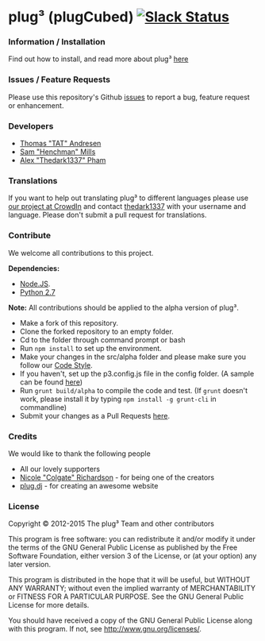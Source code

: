 # plug&#179; (plugCubed) [![Slack Status](https://slack.plugcubed.net/badge.svg)](https://slack.plugcubed.net)


### Information / Installation
Find out how to install, and read more about plug&#179; [here](http://plugCubed.net/)

### Issues / Feature Requests
Please use this repository's Github [issues](https://github.com/plugCubed/plugCubed/issues) to report a bug, feature request or enhancement.

### Developers
* [Thomas "TAT" Andresen](https://github.com/TATDK)
* [Sam "Henchman" Mills](https://github.com/Hunchmun)
* [Alex "Thedark1337" Pham](https://github.com/thedark1337)

### Translations

If you want to help out translating plug&#179; to different languages please use [our project at CrowdIn](https://crowdin.net/project/plug3) and contact [thedark1337](https://github.com/thedark1337) with your username and language.  Please don't submit a pull request for translations.


### Contribute

We welcome all contributions to this project.

**Dependencies:**

* [Node.JS](http://nodejs.org/download/).
* [Python 2.7](https://www.python.org/downloads/release)

**Note:** All contributions should be applied to the alpha version of plug&#179;.

* Make a fork of this repository.
* Clone the forked repository to an empty folder.
* Cd to the folder through command prompt or bash
* Run `npm install` to set up the environment.
* Make your changes in the src/alpha folder and please make sure you follow our [Code Style](https://github.com/plugCubed/Code-Style).
* If you haven't, set up the p3.config.js file in the config folder. (A sample can be found [here](https://github.com/plugCubed/plugCubed/blob/master/config/p3.config.sample.js))
* Run `grunt build/alpha` to compile the code and test. (If `grunt` doesn't work, please install it by typing `npm install -g grunt-cli` in commandline)
* Submit your changes as a Pull Requests [here](https://github.com/plugCubed/plugCubed/pulls).

### Credits
We would like to thank the following people

* All our lovely supporters
* [Nicole "Colgate" Richardson](https://github.com/colgate) - for being one of the creators
* [plug.dj](https://plug.dj) - for creating an awesome website

### License
Copyright &copy; 2012-2015 The plug&#179; Team and other contributors

This program is free software: you can redistribute it and/or modify
it under the terms of the GNU General Public License as published by
the Free Software Foundation, either version 3 of the License, or
(at your option) any later version.

This program is distributed in the hope that it will be useful,
but WITHOUT ANY WARRANTY; without even the implied warranty of
MERCHANTABILITY or FITNESS FOR A PARTICULAR PURPOSE.  See the
GNU General Public License for more details.

You should have received a copy of the GNU General Public License
along with this program.  If not, see http://www.gnu.org/licenses/.

